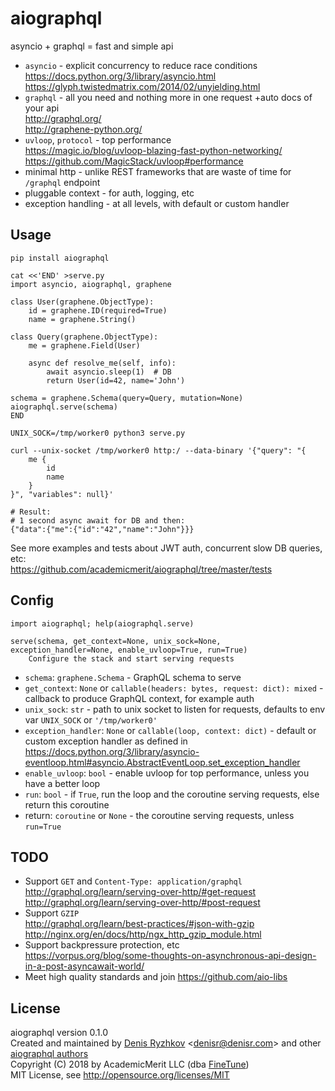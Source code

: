 # aiographql

asyncio + graphql = fast and simple api

* `asyncio` - explicit concurrency to reduce race conditions  
  https://docs.python.org/3/library/asyncio.html  
  https://glyph.twistedmatrix.com/2014/02/unyielding.html
* `graphql` - all you need and nothing more in one request +auto docs of your api  
  http://graphql.org/  
  http://graphene-python.org/
* `uvloop`, `protocol` - top performance  
  https://magic.io/blog/uvloop-blazing-fast-python-networking/  
  https://github.com/MagicStack/uvloop#performance
* minimal http - unlike REST frameworks that are waste of time for `/graphql` endpoint
* pluggable context - for auth, logging, etc
* exception handling - at all levels, with default or custom handler

## Usage

    pip install aiographql

    cat <<'END' >serve.py
    import asyncio, aiographql, graphene

    class User(graphene.ObjectType):
        id = graphene.ID(required=True)
        name = graphene.String()

    class Query(graphene.ObjectType):
        me = graphene.Field(User)

        async def resolve_me(self, info):
            await asyncio.sleep(1)  # DB
            return User(id=42, name='John')

    schema = graphene.Schema(query=Query, mutation=None)
    aiographql.serve(schema)
    END

    UNIX_SOCK=/tmp/worker0 python3 serve.py

    curl --unix-socket /tmp/worker0 http:/ --data-binary '{"query": "{
        me {
            id
            name
        }
    }", "variables": null}'

    # Result:
    # 1 second async await for DB and then:
    {"data":{"me":{"id":"42","name":"John"}}}

See more examples and tests about JWT auth, concurrent slow DB queries, etc:  
https://github.com/academicmerit/aiographql/tree/master/tests

## Config

    import aiographql; help(aiographql.serve)

    serve(schema, get_context=None, unix_sock=None, exception_handler=None, enable_uvloop=True, run=True)
        Configure the stack and start serving requests

* `schema`: `graphene.Schema` - GraphQL schema to serve
* `get_context`: `None` or `callable(headers: bytes, request: dict): mixed` - callback to produce GraphQL context, for example auth
* `unix_sock`: `str` - path to unix socket to listen for requests, defaults to env var `UNIX_SOCK` or `'/tmp/worker0'`
* `exception_handler`: `None` or `callable(loop, context: dict)` - default or custom exception handler as defined in  
  https://docs.python.org/3/library/asyncio-eventloop.html#asyncio.AbstractEventLoop.set_exception_handler
* `enable_uvloop`: `bool` - enable uvloop for top performance, unless you have a better loop
* `run`: `bool` - if `True`, run the loop and the coroutine serving requests, else return this coroutine
* return: `coroutine` or `None` - the coroutine serving requests, unless `run=True`

## TODO

* Support `GET` and `Content-Type: application/graphql`  
  http://graphql.org/learn/serving-over-http/#get-request  
  http://graphql.org/learn/serving-over-http/#post-request
* Support `GZIP`  
  http://graphql.org/learn/best-practices/#json-with-gzip  
  http://nginx.org/en/docs/http/ngx_http_gzip_module.html
* Support backpressure protection, etc  
  https://vorpus.org/blog/some-thoughts-on-asynchronous-api-design-in-a-post-asyncawait-world/
* Meet high quality standards and join https://github.com/aio-libs

## License

aiographql version 0.1.0  
Created and maintained by [Denis Ryzhkov](https://github.com/denis-ryzhkov/) \<denisr@denisr.com\> and other [aiographql authors](AUTHORS.md)  
Copyright (C) 2018 by AcademicMerit LLC (dba [FineTune](https://www.finetunelearning.com/))  
MIT License, see http://opensource.org/licenses/MIT
